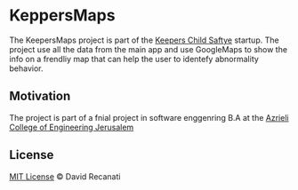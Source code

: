 # KeppersMaps
The KeepersMaps project is part of the [Keepers Child Saftye](https://www.keeperschildsafety.net/) startup. The project use all the data from the main app and use GoogleMaps to show the info on a frendliy map that can help the user to identefy abnormality behavior.

## Motivation
The project is part of a fnial project in software enggenring B.A at the [Azrieli College of Engineering Jerusalem](https://english.jce.ac.il/)

## License
[MIT License](/LICENSE) © David Recanati
